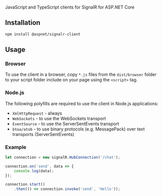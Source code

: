 JavaScript and TypeScript clients for SignalR for ASP.NET Core

## Installation

```bash
npm install @aspnet/signalr-client
```

## Usage

### Browser

To use the client in a browser, copy `*.js` files from the `dist/browser` folder to your script folder include on your page using the `<script>` tag.

### Node.js

The following polyfills are required to use the client in Node.js applications:
- `XmlHttpRequest` - always
- `WebSockets` - to use the WebSockets transport
- `EventSource` - to use the ServerSentEvents transport
- `btoa/atob` - to use binary protocols (e.g. MessagePack) over text transports (ServerSentEvents)

### Example

```JavaScript
let connection = new signalR.HubConnection('/chat');

connection.on('send', data => {
    console.log(data);
});

connection.start()
    .then(() => connection.invoke('send', 'Hello'));
```